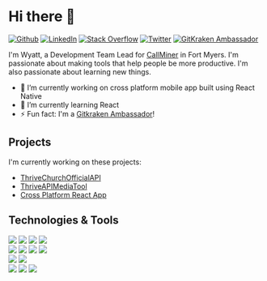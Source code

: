 # Hi there 👋
[![Github](https://img.shields.io/badge/GitHub-%23181717.svg?&style=for-the-badge&logo=github&logoColor=white)](https://github.com/ksigWyatt)
[![LinkedIn](https://img.shields.io/badge/LinkedIn-%230A66C2.svg?&style=for-the-badge&logo=linkedin&logoColor=white)](https://www.linkedin.com/in/wyatt-baggett-32a25784/)
[![Stack Overflow](https://img.shields.io/badge/Stack%20Overflow-%23F58025.svg?&style=for-the-badge&logo=stack%20overflow&logoColor=white)](https://stackoverflow.com/users/6448167/ksigwyatt)
[![Twitter](https://img.shields.io/badge/Twitter-%231DA1F2.svg?&style=for-the-badge&logo=twitter&logoColor=white)](https://twitter.com/ksigwyatt)
[![GitKraken Ambassador](https://img.shields.io/badge/Gitkraken%20Ambassador-%23179287.svg?&style=for-the-badge&logo=gitkraken&logoColor=white)](https://www.gitkraken.com/meet-the-gitkraken-ambassadors#:~:text=GITKRAKEN%20TESTIMONIAL-,Wyatt%20Baggett,-%F0%9F%87%BA%F0%9F%87%B8)

I'm Wyatt, a Development Team Lead for [CallMiner](https://callminer.com/) in Fort Myers. I'm passionate about making tools that help people be more productive. I'm also passionate about learning new things.

- 🔭 I’m currently working on cross platform mobile app built using React Native
- 🌱 I’m currently learning React
- ⚡ Fun fact: I'm a [Gitkraken Ambassador](https://www.gitkraken.com/ambassador)!

## Projects
I'm currently working on these projects:
- [ThriveChurchOfficialAPI](https://github.com/ThriveCommunityChurch/ThriveChurchOfficialAPI)
- [ThriveAPIMediaTool](https://github.com/ThriveCommunityChurch/ThriveAPIMediaTool)
- [Cross Platform React App](https://github.com/ThriveCommunityChurch/ThriveChurchOfficialApp_CrossPlatform)

## Technologies & Tools
![](https://img.shields.io/badge/Lang-C%23-informational?style=flat&logo=csharp&logoColor=white&color=008040)
![](https://img.shields.io/badge/Lang-Swift-informational?style=flat&logo=swift&logoColor=white&color=008040)
![](https://img.shields.io/badge/Lang-Python-informational?style=flat&logo=python&logoColor=white&color=008040)
![](https://img.shields.io/badge/Lang-TypeScript-informational?style=flat&logo=typescript&logoColor=white&color=008040)
<br>
![](https://img.shields.io/badge/Tool-Mongo%20DB-informational?style=flat&logo=mongodb&logoColor=white&color=008040)
![](https://img.shields.io/badge/Tool-Visual%20Studio-informational?style=flat&logo=visual%20studio&logoColor=white&color=008040)
![](https://img.shields.io/badge/Tool-VS%20Code-informational?style=flat&logo=visual%20studio%20code&logoColor=white&color=008040)
![](https://img.shields.io/badge/Tool-Xcode-informational?style=flat&logo=xcode&logoColor=white&color=008040)
<br>
![](https://img.shields.io/badge/Framework-.NET-informational?style=flat&logo=.net&logoColor=white&color=008040)
![](https://img.shields.io/badge/Framework-Angular-informational?style=flat&logo=angular&logoColor=white&color=008040)
<br>
![](https://img.shields.io/badge/DevOps-Azure%20DevOps-informational?style=flat&logo=azure%20devops&logoColor=white&color=008040)
![](https://img.shields.io/badge/DevOps-Git-informational?style=flat&logo=git&logoColor=white&color=008040)
![](https://img.shields.io/badge/DevOps-TFVC-informational?style=flat&logo=azure%20devops&logoColor=white&color=008040)
